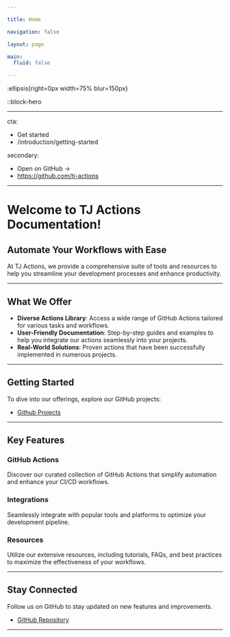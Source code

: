 ```yaml
---

title: Home

navigation: false

layout: page

main:
  fluid: false

---
```


:ellipsis{right=0px width=75% blur=150px}

::block-hero

---

cta:
  - Get started
  - /introduction/getting-started

secondary:
  - Open on GitHub →
  - https://github.com/tj-actions

---

# Welcome to TJ Actions Documentation!

## Automate Your Workflows with Ease

At TJ Actions, we provide a comprehensive suite of tools and resources to help you streamline your development processes and enhance productivity.

---

## What We Offer

- **Diverse Actions Library**: Access a wide range of GitHub Actions tailored for various tasks and workflows.
- **User-Friendly Documentation**: Step-by-step guides and examples to help you integrate our actions seamlessly into your projects.
- **Real-World Solutions**: Proven actions that have been successfully implemented in numerous projects.

---

## Getting Started

To dive into our offerings, explore our GitHub projects:

- [Github Projects](https://github.com/tj-actions)

---

## Key Features

### GitHub Actions

Discover our curated collection of GitHub Actions that simplify automation and enhance your CI/CD workflows.

### Integrations

Seamlessly integrate with popular tools and platforms to optimize your development pipeline.

### Resources

Utilize our extensive resources, including tutorials, FAQs, and best practices to maximize the effectiveness of your workflows.

---

## Stay Connected

Follow us on GitHub to stay updated on new features and improvements.

- [GitHub Repository](https://github.com/tj-actions)

---
